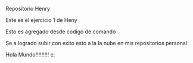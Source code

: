  
Repositorio Henry

Este es el ejercicio 1 de Heny

Esto es agregado desde codigo de comando

Se a logrado subir con exito esto a la la nube en mis repositorios personal 

Hola Mundo!!!!!!!!! c:
